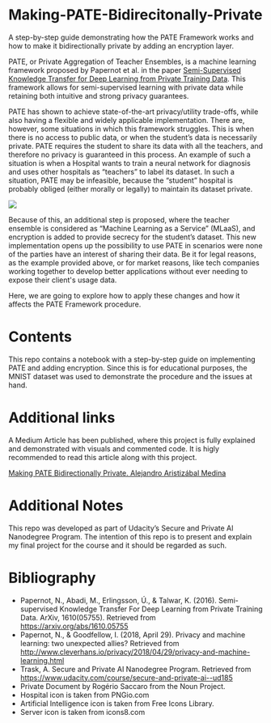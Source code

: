 # Making-PATE-Bidirecitonally-Private
A step-by-step guide demonstrating how the PATE Framework works and how to make it bidirectionally private by adding an encryption layer.

PATE, or Private Aggregation of Teacher Ensembles, is a machine learning framework proposed by Papernot et al. in the paper [Semi-Supervised Knowledge Transfer for Deep Learning from Private Training Data](https://arxiv.org/pdf/1610.05755.pdf). This framework allows for semi-supervised learning with private data while retaining both intuitive and strong privacy guarantees.

PATE has shown to achieve state-of-the-art privacy/utility trade-offs, while also having a flexible and widely applicable implementation. There are, however, some situations in which this framework struggles. This is when there is no access to public data, or when the student’s data is necessarily private. PATE requires the student to share its data with all the teachers, and therefore no privacy is guaranteed in this process. An example of such a situation is when a Hospital wants to train a neural network for diagnosis and uses other hospitals as “teachers” to label its dataset. In such a situation, PATE may be infeasible, because the “student” hospital is probably obliged (either morally or legally) to maintain its dataset private.

<img src="https://miro.medium.com/max/700/1*fdQqKpG8b_Ywitg2tdjS5g.png">

Because of this, an additional step is proposed, where the teacher ensemble is considered as “Machine Learning as a Service” (MLaaS), and encryption is added to provide secrecy for the student’s dataset. This new implementation opens up the possibility to use PATE in scenarios were none of the parties have an interest of sharing their data. Be it for legal reasons, as the example provided above, or for market reasons, like tech companies working together to develop better applications without ever needing to expose their client's usage data.

Here, we are going to explore how to apply these changes and how it affects the PATE Framework procedure.

# Contents
This repo contains a notebook with a step-by-step guide on implementing PATE and adding encryption. Since this is for educational purposes, the MNIST dataset was used to demonstrate the procedure and the issues at hand.

# Additional links
A Medium Article has been published, where this project is fully explained and demonstrated with visuals and commented code. It is higly recommended to read this article along with this project.

[Making PATE Bidirectionally Private. Alejandro Aristizábal Medina](https://medium.com/@alejandro.aristizabal24/making-pate-bidirectionally-private-6d060f039227)

# Additional Notes
This repo was developed  as part of Udacity’s Secure and Private AI Nanodegree Program. The intention of this repo is to present and explain my final project for the course and it should be regarded as such.

# Bibliography
- Papernot, N., Abadi, M., Erlingsson, Ú., & Talwar, K. (2016). Semi-supervised Knowledge Transfer For Deep Learning from Private Training Data. ArXiv, 1610(05755). Retrieved from https://arxiv.org/abs/1610.05755
- Papernot, N., & Goodfellow, I. (2018, April 29). Privacy and machine learning: two unexpected allies? Retrieved from http://www.cleverhans.io/privacy/2018/04/29/privacy-and-machine-learning.html
- Trask, A. Secure and Private AI Nanodegree Program. Retrieved from https://www.udacity.com/course/secure-and-private-ai--ud185
- Private Document by Rogério Saccaro from the Noun Project.
- Hospital icon is taken from PNGio.com
- Artificial Intelligence icon is taken from Free Icons Library.
- Server icon is taken from icons8.com
